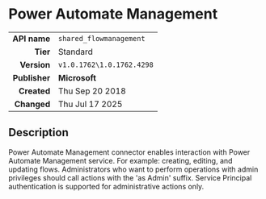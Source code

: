 # Power Automate Management
| | |
|-:|-|
|**API name**|`shared_flowmanagement`|
|**Tier**|Standard|
|**Version**|`v1.0.1762\1.0.1762.4298`|
|**Publisher**|**Microsoft**|
|**Created**|Thu Sep 20 2018|
|**Changed**|Thu Jul 17 2025|

## Description
Power Automate Management connector enables interaction with Power Automate Management service. For example: creating, editing, and updating flows. Administrators who want to perform operations with admin privileges should call actions with the 'as Admin' suffix. Service Principal authentication is supported for administrative actions only.
